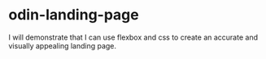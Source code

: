 # odin-landing-page
I will demonstrate that I can use flexbox and css to create an accurate and visually appealing landing page.

